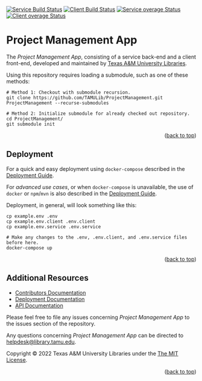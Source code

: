 <a name="readme-top"></a>
[![Service Build Status][service-build-badge]][service-build-status]
[![Client Build Status][client-build-badge]][client-build-status]
[![Service overage Status][service-coverage-badge]][service-coverage-status]
[![Client overage Status][client-coverage-badge]][client-coverage-status]

# Project Management App

The *Project Management App*, consisting of a service back-end and a client front-end, developed and maintained by [Texas A&M University Libraries][tamu-library].

Using this repository requires loading a submodule, such as one of these methods:
```shell
# Method 1: Checkout with submodule recursion.
git clone https://github.com/TAMULib/ProjectManagement.git ProjectManagement --recurse-submodules

# Method 2: Initialize submodule for already checked out repository.
cd ProjectManagement/
git submodule init
```

<div align="right">(<a href="#readme-top">back to top</a>)</div>


## Deployment

For a quick and easy deployment using `docker-compose` described in the [Deployment Guide][deployment-guide].

For _advanced use cases_, or when `docker-compose` is unavailable, the use of `docker` or `npm`/`mvn` is also described in the [Deployment Guide][deployment-guide].

Deployment, in general, will look something like this:

```shell
cp example.env .env
cp example.env.client .env.client
cp example.env.service .env.service

# Make any changes to the .env, .env.client, and .env.service files before here.
docker-compose up
```

<div align="right">(<a href="#readme-top">back to top</a>)</div>


## Additional Resources

- [Contributors Documentation][contribute-guide]
- [Deployment Documentation][deployment-guide]
- [API Documentation][api-docs]

Please feel free to file any issues concerning *Project Management App* to the issues section of the repository.

Any questions concerning *Project Management App* can be directed to helpdesk@library.tamu.edu.

Copyright © 2022 Texas A&M University Libraries under the [The MIT License][license].

<div align="right">(<a href="#readme-top">back to top</a>)</div>


<!-- LINKS -->
[service-build-status]: https://github.com/TAMULib/ProjectManagementService/actions?query=workflow%3ABuild
[service-build-badge]: https://github.com/TAMULib/ProjectManagementService/workflows/Build/badge.svg
[service-coverage-status]: https://coveralls.io/github/TAMULib/ProjectManagementService
[service-coverage-badge]: https://coveralls.io/repos/github/TAMULib/ProjectManagementService/badge.svg

[client-build-status]: https://github.com/TAMULib/ProjectManagementUI/actions?query=workflow%3ABuild
[client-build-badge]: https://github.com/TAMULib/ProjectManagementUI/workflows/Build/badge.svg
[client-coverage-status]: https://coveralls.io/github/TAMULib/ProjectManagementUI
[client-coverage-badge]: https://coveralls.io/repos/github/TAMULib/ProjectManagementUI/badge.svg

[tamu-library]: http://library.tamu.edu
[api-docs]: https://tamulib.github.io/ProjectManagementService

[deployment-guide]: DEPLOYING.md
[contribute-guide]: CONTRIBUTING.md
[license]: LICENSE
